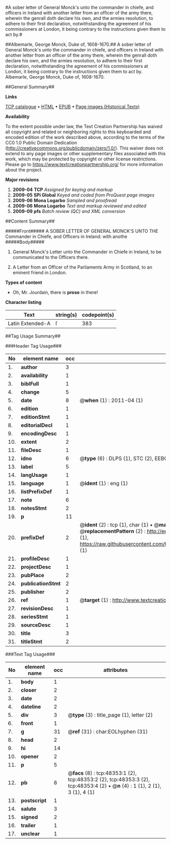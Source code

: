 #A sober letter of General Monck's unto the commander in chiefe, and officers in Ireland with another letter from an officer of the army there, wherein the genrall doth declare his own, and the armies resolution, to adhere to their first declaration, notwithstanding the agreement of his commissioners at London, it being contrary to the instructions given them to act by.#

##Albemarle, George Monck, Duke of, 1608-1670.##
A sober letter of General Monck's unto the commander in chiefe, and officers in Ireland with another letter from an officer of the army there, wherein the genrall doth declare his own, and the armies resolution, to adhere to their first declaration, notwithstanding the agreement of his commissioners at London, it being contrary to the instructions given them to act by.
Albemarle, George Monck, Duke of, 1608-1670.

##General Summary##

**Links**

[TCP catalogue](http://www.ota.ox.ac.uk/tcp/)  • 
[HTML](http://tei.it.ox.ac.uk/tcp/Texts-HTML/free/A26/A26619.html)  • 
[EPUB](http://tei.it.ox.ac.uk/tcp/Texts-EPUB/free/A26/A26619.epub) • 
[Page images (Historical Texts)](https://historicaltexts.jisc.ac.uk/eebo-11723399e)

**Availability**

To the extent possible under law, the Text Creation Partnership has waived all copyright and related or neighboring rights to this keyboarded and encoded edition of the work described above, according to the terms of the CC0 1.0 Public Domain Dedication (http://creativecommons.org/publicdomain/zero/1.0/). This waiver does not extend to any page images or other supplementary files associated with this work, which may be protected by copyright or other license restrictions. Please go to https://www.textcreationpartnership.org/ for more information about the project.

**Major revisions**

1. __2009-04__ __TCP__ *Assigned for keying and markup*
1. __2009-05__ __SPi Global__ *Keyed and coded from ProQuest page images*
1. __2009-06__ __Mona Logarbo__ *Sampled and proofread*
1. __2009-06__ __Mona Logarbo__ *Text and markup reviewed and edited*
1. __2009-09__ __pfs__ *Batch review (QC) and XML conversion*

##Content Summary##

#####Front#####
A SOBER LETTER OF GENERAL MONCK'S UNTO THE Commander in Chiefe, and Officers in Ireland: with anothe
#####Body#####

1. General Monck's Letter unto the Commander in Chiefe in Ireland, to be communicated to the Officers there.

1. A Letter from an Officer of the Parliaments Army in Scotland, to an eminent friend in London.

**Types of content**

  * Oh, Mr. Jourdain, there is **prose** in there!

**Character listing**


|Text|string(s)|codepoint(s)|
|---|---|---|
|Latin Extended-A|ſ|383|

##Tag Usage Summary##

###Header Tag Usage###

|No|element name|occ|attributes|
|---|---|---|---|
|1.|__author__|3||
|2.|__availability__|1||
|3.|__biblFull__|1||
|4.|__change__|5||
|5.|__date__|8| @__when__ (1) : 2011-04 (1)|
|6.|__edition__|1||
|7.|__editionStmt__|1||
|8.|__editorialDecl__|1||
|9.|__encodingDesc__|1||
|10.|__extent__|2||
|11.|__fileDesc__|1||
|12.|__idno__|6| @__type__ (6) : DLPS (1), STC (2), EEBO-CITATION (1), OCLC (1), VID (1)|
|13.|__label__|5||
|14.|__langUsage__|1||
|15.|__language__|1| @__ident__ (1) : eng (1)|
|16.|__listPrefixDef__|1||
|17.|__note__|6||
|18.|__notesStmt__|2||
|19.|__p__|11||
|20.|__prefixDef__|2| @__ident__ (2) : tcp (1), char (1)  •  @__matchPattern__ (2) : ([0-9\-]+):([0-9IVX]+) (1), (.+) (1)  •  @__replacementPattern__ (2) : http://eebo.chadwyck.com/downloadtiff?vid=$1&page=$2 (1), https://raw.githubusercontent.com/textcreationpartnership/Texts/master/tcpchars.xml#$1 (1)|
|21.|__profileDesc__|1||
|22.|__projectDesc__|1||
|23.|__pubPlace__|2||
|24.|__publicationStmt__|2||
|25.|__publisher__|2||
|26.|__ref__|1| @__target__ (1) : http://www.textcreationpartnership.org/docs/. (1)|
|27.|__revisionDesc__|1||
|28.|__seriesStmt__|1||
|29.|__sourceDesc__|1||
|30.|__title__|3||
|31.|__titleStmt__|2||


###Text Tag Usage###

|No|element name|occ|attributes|
|---|---|---|---|
|1.|__body__|1||
|2.|__closer__|2||
|3.|__date__|2||
|4.|__dateline__|2||
|5.|__div__|3| @__type__ (3) : title_page (1), letter (2)|
|6.|__front__|1||
|7.|__g__|31| @__ref__ (31) : char:EOLhyphen (31)|
|8.|__head__|2||
|9.|__hi__|14||
|10.|__opener__|2||
|11.|__p__|5||
|12.|__pb__|8| @__facs__ (8) : tcp:48353:1 (2), tcp:48353:2 (2), tcp:48353:3 (2), tcp:48353:4 (2)  •  @__n__ (4) : 1 (1), 2 (1), 3 (1), 4 (1)|
|13.|__postscript__|1||
|14.|__salute__|3||
|15.|__signed__|2||
|16.|__trailer__|1||
|17.|__unclear__|1||
